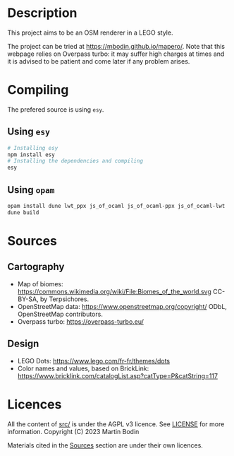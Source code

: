 
# Description

This project aims to be an OSM renderer in a LEGO style.

The project can be tried at <https://mbodin.github.io/mapero/>.
Note that this webpage relies on Overpass turbo: it may suffer high charges at times and it is advised to be patient and come later if any problem arises.

# Compiling

The prefered source is using `esy`.

## Using `esy`

```bash
# Installing esy
npm install esy
# Installing the dependencies and compiling
esy
```

## Using `opam`

```bash
opam install dune lwt_ppx js_of_ocaml js_of_ocaml-ppx js_of_ocaml-lwt
dune build
```

# Sources

## Cartography

- Map of biomes: <https://commons.wikimedia.org/wiki/File:Biomes_of_the_world.svg> CC-BY-SA, by Terpsichores.
- OpenStreetMap data: <https://www.openstreetmap.org/copyright/> ODbL, OpenStreetMap contributors.
- Overpass turbo: <https://overpass-turbo.eu/>

## Design

- LEGO Dots: <https://www.lego.com/fr-fr/themes/dots>
- Color names and values, based on BrickLink: <https://www.bricklink.com/catalogList.asp?catType=P&catString=117>

# Licences

All the content of [src/](./src) is under the AGPL v3 licence.
See [LICENSE](./LICENSE) for more information.
Copyright (C) 2023 Martin Bodin

Materials cited in the [Sources](#sources) section are under their own licences.

